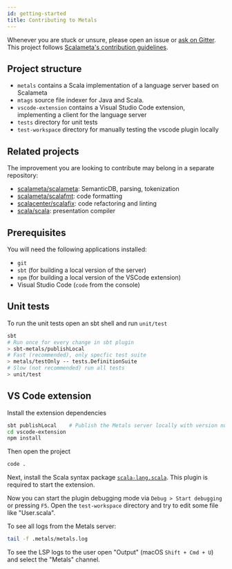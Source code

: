 ```yaml
---
id: getting-started
title: Contributing to Metals
---
```


Whenever you are stuck or unsure, please open an issue or
[ask on Gitter](https://gitter.im/scalameta/metals). This project follows
[Scalameta's contribution guidelines](https://github.com/scalameta/scalameta/blob/master/CONTRIBUTING.md).

## Project structure

- `metals` contains a Scala implementation of a language server based on
  Scalameta
- `mtags` source file indexer for Java and Scala.
- `vscode-extension` contains a Visual Studio Code extension, implementing a
  client for the language server
- `tests` directory for unit tests
- `test-workspace` directory for manually testing the vscode plugin locally

## Related projects

The improvement you are looking to contribute may belong in a separate
repository:

- [scalameta/scalameta](https://github.com/scalameta/scalameta/): SemanticDB,
  parsing, tokenization
- [scalameta/scalafmt](https://github.com/scalameta/scalafmt/): code formatting
- [scalacenter/scalafix](https://github.com/scalacenter/scalafix/): code
  refactoring and linting
- [scala/scala](https://github.com/scala/scala/): presentation compiler

## Prerequisites

You will need the following applications installed:

- `git`
- `sbt` (for building a local version of the server)
- `npm` (for building a local version of the VSCode extension)
- Visual Studio Code (`code` from the console)

## Unit tests

To run the unit tests open an sbt shell and run `unit/test`

```sh
sbt
# Run once for every change in sbt plugin
> sbt-metals/publishLocal
# Fast (recommended), only specfic test suite
> metals/testOnly -- tests.DefinitionSuite
# Slow (not recommended) run all tests
> unit/test
```

## VS Code extension

Install the extension dependencies

```sh
sbt publishLocal    # Publish the Metals server locally with version number SNAPSHOT
cd vscode-extension
npm install
```

Then open the project

```sh
code .
```

Next, install the Scala syntax package
[`scala-lang.scala`](https://marketplace.visualstudio.com/items?itemName=scala-lang.scala).
This plugin is required to start the extension.

Now you can start the plugin debugging mode via `Debug > Start debugging` or
pressing `F5`. Open the `test-workspace` directory and try to edit some file
like "User.scala".

To see all logs from the Metals server:

```sh
tail -f .metals/metals.log
```

To see the LSP logs to the user open "Output" (macOS `Shift + Cmd + U`) and
select the "Metals" channel.
